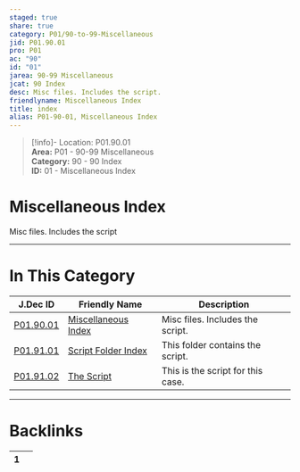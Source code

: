 ```yaml
---  
staged: true  
share: true  
category: P01/90-to-99-Miscellaneous  
jid: P01.90.01  
pro: P01  
ac: "90"  
id: "01"  
jarea: 90-99 Miscellaneous  
jcat: 90 Index  
desc: Misc files. Includes the script.  
friendlyname: Miscellaneous Index  
title: index  
alias: P01-90-01, Miscellaneous Index  
---  
```

  
>[!info]- Location: P01.90.01  
>**Area:** P01 - 90-99 Miscellaneous  
>**Category:** 90 - 90 Index  
>**ID:** 01 - Miscellaneous Index  
  
# Miscellaneous Index  
  
Misc files. Includes the script  
  
  
  
---  
# In This Category  
  
| J.Dec ID                                                                            | Friendly Name                                                                         | Description                       |  
| ----------------------------------------------------------------------------------- | ------------------------------------------------------------------------------------- | --------------------------------- |  
| [P01.90.01](index.md)                   | [Miscellaneous Index](index.md)           | Misc files. Includes the script.  |  
| [P01.91.01](./91-Script/index.md)         | [Script Folder Index](./91-Script/index.md) | This folder contains the script.  |  
| [P01.91.02](./91-Script/92-The-Script.md) | [The Script](./91-Script/92-The-Script.md)  | This is the script for this case. |  
  
  
---  
# Backlinks  
<div><table class="dataview table-view-table"><thead class="table-view-thead"><tr class="table-view-tr-header"><th class="table-view-th"><span></span><span class="dataview small-text">1</span></th><th class="table-view-th"><span></span></th></tr></thead><tbody class="table-view-tbody"></tbody></table></div>